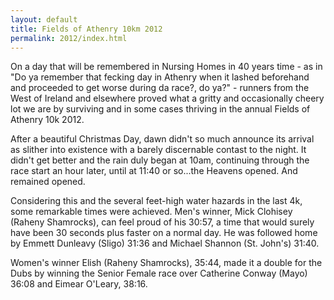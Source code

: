 ```yaml
---
layout: default
title: Fields of Athenry 10km 2012 
permalink: 2012/index.html
---
```

On a day that will be remembered in Nursing Homes in 40 years time - as in "Do ya remember that fecking day in Athenry when it lashed beforehand and proceeded to get worse during da race?, do ya?" - runners from the West of Ireland and elsewhere proved what a gritty and occasionally cheery lot we are by surviving and in some cases thriving in the annual Fields of Athenry 10k 2012.

After a beautiful Christmas Day, dawn didn't so much announce its arrival as slither into existence with a barely discernable contast to the night. It didn't get better and the rain duly began at 10am, continuing through the race start an hour later, until at 11:40 or so...the Heavens opened. And remained opened.

Considering this and the several feet-high water hazards in the last 4k, some remarkable times were achieved. Men's winner, Mick Clohisey (Raheny Shamrocks), can feel proud of his 30:57, a time that would surely have been 30 seconds plus faster on a normal day. He was followed home by Emmett Dunleavy (Sligo) 31:36 and Michael Shannon (St. John's) 31:40.

Women's winner Elish (Raheny Shamrocks), 35:44, made it a double for the Dubs by winning the Senior Female race over Catherine Conway (Mayo) 36:08 and Eimear O'Leary, 38:16.
